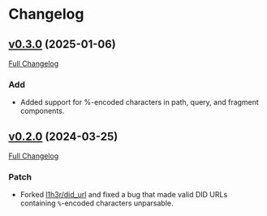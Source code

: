 # Changelog

## [v0.3.0](https://github.com/iotaledger/identity.rs/tree/v0.3.0) (2025-01-06)

[Full Changelog](https://github.com/iotaledger/identity.rs/compare/v0.1.0...v0.3.0)

### Add
- Added support for %-encoded characters in path, query, and fragment components.

## [v0.2.0](https://github.com/iotaledger/identity.rs/tree/v0.2.0) (2024-03-25)

[Full Changelog](https://github.com/iotaledger/identity.rs/compare/v0.1.0...v0.2.0)

### Patch

- Forked [l1h3r/did_url](https://github.com/l1h3r/did_url) and fixed a bug that made
valid DID URLs containing `%`-encoded characters unparsable.

